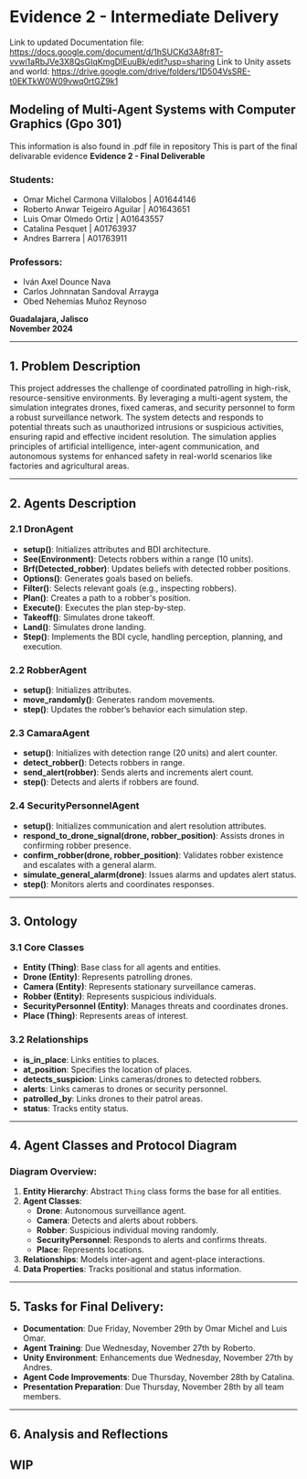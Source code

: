 # Evidence 2 - Intermediate Delivery
Link to updated Documentation file: https://docs.google.com/document/d/1hSUCKd3A8fr8T-vvwi1aRbJVe3X8QsGIqKmgDlEuuBk/edit?usp=sharing 
Link to Unity assets and world: https://drive.google.com/drive/folders/1D504VsSRE-t0EKTkW0W09vwq0rtGZ9k1
## Modeling of Multi-Agent Systems with Computer Graphics (Gpo 301)
This information is also found in .pdf file in repository
This is part of the final delivarable evidence
**Evidence 2 - Final Deliverable**

### Students:
- Omar Michel Carmona Villalobos | A01644146  
- Roberto Anwar Teigeiro Aguilar | A01643651  
- Luis Omar Olmedo Ortiz | A01643557  
- Catalina Pesquet | A01763937  
- Andres Barrera | A01763911  

### Professors:
- Iván Axel Dounce Nava  
- Carlos Johnnatan Sandoval Arrayga  
- Obed Nehemías Muñoz Reynoso  

**Guadalajara, Jalisco**  
**November 2024**

---

## 1. Problem Description

This project addresses the challenge of coordinated patrolling in high-risk, resource-sensitive environments. By leveraging a multi-agent system, the simulation integrates drones, fixed cameras, and security personnel to form a robust surveillance network. The system detects and responds to potential threats such as unauthorized intrusions or suspicious activities, ensuring rapid and effective incident resolution. The simulation applies principles of artificial intelligence, inter-agent communication, and autonomous systems for enhanced safety in real-world scenarios like factories and agricultural areas.

---

## 2. Agents Description

### 2.1 **DronAgent**
- **setup()**: Initializes attributes and BDI architecture.  
- **See(Environment)**: Detects robbers within a range (10 units).  
- **Brf(Detected_robber)**: Updates beliefs with detected robber positions.  
- **Options()**: Generates goals based on beliefs.  
- **Filter()**: Selects relevant goals (e.g., inspecting robbers).  
- **Plan()**: Creates a path to a robber's position.  
- **Execute()**: Executes the plan step-by-step.  
- **Takeoff()**: Simulates drone takeoff.  
- **Land()**: Simulates drone landing.  
- **Step()**: Implements the BDI cycle, handling perception, planning, and execution.

### 2.2 **RobberAgent**
- **setup()**: Initializes attributes.  
- **move_randomly()**: Generates random movements.  
- **step()**: Updates the robber’s behavior each simulation step.

### 2.3 **CamaraAgent**
- **setup()**: Initializes with detection range (20 units) and alert counter.  
- **detect_robber()**: Detects robbers in range.  
- **send_alert(robber)**: Sends alerts and increments alert count.  
- **step()**: Detects and alerts if robbers are found.

### 2.4 **SecurityPersonnelAgent**
- **setup()**: Initializes communication and alert resolution attributes.  
- **respond_to_drone_signal(drone, robber_position)**: Assists drones in confirming robber presence.  
- **confirm_robber(drone, robber_position)**: Validates robber existence and escalates with a general alarm.  
- **simulate_general_alarm(drone)**: Issues alarms and updates alert status.  
- **step()**: Monitors alerts and coordinates responses.

---

## 3. Ontology

### 3.1 Core Classes
- **Entity (Thing)**: Base class for all agents and entities.  
- **Drone (Entity)**: Represents patrolling drones.  
- **Camera (Entity)**: Represents stationary surveillance cameras.  
- **Robber (Entity)**: Represents suspicious individuals.  
- **SecurityPersonnel (Entity)**: Manages threats and coordinates drones.  
- **Place (Thing)**: Represents areas of interest.

### 3.2 Relationships
- **is_in_place**: Links entities to places.  
- **at_position**: Specifies the location of places.  
- **detects_suspicion**: Links cameras/drones to detected robbers.  
- **alerts**: Links cameras to drones or security personnel.  
- **patrolled_by**: Links drones to their patrol areas.  
- **status**: Tracks entity status.

---

## 4. Agent Classes and Protocol Diagram

### Diagram Overview:
1. **Entity Hierarchy**: Abstract `Thing` class forms the base for all entities.  
2. **Agent Classes**:  
   - **Drone**: Autonomous surveillance agent.  
   - **Camera**: Detects and alerts about robbers.  
   - **Robber**: Suspicious individual moving randomly.  
   - **SecurityPersonnel**: Responds to alerts and confirms threats.  
   - **Place**: Represents locations.  
3. **Relationships**: Models inter-agent and agent-place interactions.  
4. **Data Properties**: Tracks positional and status information.

---

## 5. Tasks for Final Delivery:
- **Documentation**: Due Friday, November 29th by Omar Michel and Luis Omar.  
- **Agent Training**: Due Wednesday, November 27th by Roberto.  
- **Unity Environment**: Enhancements due Wednesday, November 27th by Andres.  
- **Agent Code Improvements**: Due Thursday, November 28th by Catalina.  
- **Presentation Preparation**: Due Thursday, November 28th by all team members.

---

## 6. Analysis and Reflections

WIP
---

